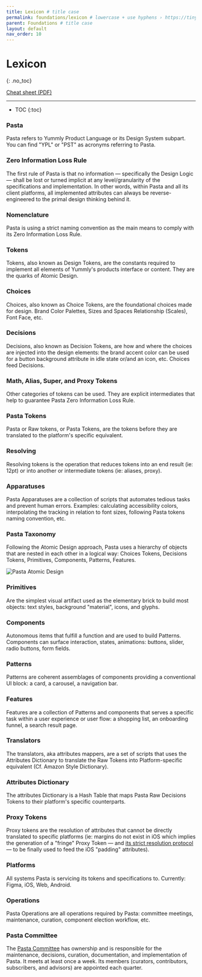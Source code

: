 ```yaml
---
title: Lexicon # title case
permalink: foundations/lexicon # lowercase + use hyphens › https://tinyurl.com/27kmc4rb
parent: Foundations # title case
layout: default
nav_order: 10
---
```


# Lexicon
{: .no_toc}

<a href="https://docs.google.com/document/d/1jLctpKyaXQ1c-7_8Sq6btXVsom8lTNNVsCfADxyvcWk/export?format=pdf" alt="WIP" class="btn">Cheat sheet (PDF)</a>


<hr>

- TOC
{:toc}

### Pasta

Pasta refers to Yummly Product Language or its Design System subpart. You can find "YPL" or "PST" as acronyms referring to Pasta.

### Zero Information Loss Rule

The first rule of Pasta is that no information — specifically the Design Logic — shall be lost or turned implicit at any level/granularity of the specifications and implementation. In other words,  within Pasta and all its client platforms, all implemented attributes can always be reverse-engineered to the primal design thinking behind it.

### Nomenclature

Pasta is using a strict naming convention as the main means to comply with its Zero Information Loss Rule.

### Tokens

Tokens, also known as Design Tokens, are the constants required to implement all elements of Yummly's products interface or content.
They are the quarks of Atomic Design.

### Choices

Choices, also known as Choice Tokens, are the foundational choices made for design. Brand Color Palettes, Sizes and Spaces Relationship (Scales), Font Face, etc.

### Decisions

Decisions, also known as Decision Tokens, are how and where the choices are injected into the design elements: the brand accent color can be used for a button background attribute in idle state or/and an icon, etc.
Choices feed Decisions.

### Math, Alias, Super, and Proxy Tokens

Other categories of tokens can be used. They are explicit intermediates that help to guarantee Pasta Zero Information Loss Rule.


### Pasta Tokens

Pasta or Raw tokens, or Pasta Tokens, are the tokens before they are translated to the platform's specific equivalent.

### Resolving

Resolving tokens is the operation that reduces tokens into an end result (ie: 12pt) or into another or intermediate tokens (ie: aliases, proxy).

### Apparatuses

Pasta Apparatuses are a collection of scripts that automates tedious tasks and prevent human errors. Examples: calculating accessibility colors, interpolating the tracking in relation to font sizes, following Pasta tokens naming convention, etc.

### Pasta Taxonomy

Following the Atomic Design approach, Pasta uses a hierarchy of objects that are nested in each other in a logical way: Choices Tokens, Decisions Tokens, Primitives, Components, Patterns, Features.

![Pasta Atomic Design]({{site.baseurl}}/assets/images/YPL-DOC-PastaAtomicDesign.png)

### Primitives

Are the simplest visual artifact used as the elementary brick to build most objects: text styles, background "material", icons, and glyphs.

### Components

Autonomous items that fulfill a function and are used to build Patterns. Components can surface interaction, states, animations: buttons, slider, radio buttons, form fields.

### Patterns

Patterns are coherent assemblages of components providing a conventional UI block: a card, a carousel, a navigation bar.

### Features

Features are a collection of Patterns and components that serves a specific task within a user experience or user flow: a shopping list, an onboarding funnel, a search result page.


### Translators

The translators, aka attributes mappers, are a set of scripts that uses the Attributes Dictionary to translate the Raw Tokens into Platform-specific equivalent (Cf. Amazon Style Dictionary).

### Attributes Dictionary

The attributes Dictionary is a Hash Table that maps Pasta Raw Decisions Tokens to their platform's specific counterparts.

### Proxy Tokens

Proxy tokens are the resolution of attributes that cannot be directly translated to specific platforms (ie: margins do not exist in iOS which implies the generation of a "fringe" Proxy Token — and [its strict resolution protocol]({{site.baseurl}}/foundations/challenges#rules) — to be finally used to feed the iOS "padding" attributes).

### Platforms

All systems Pasta is servicing its tokens and specifications to. Currently: Figma, iOS, Web, Android.

### Operations

Pasta Operations are all operations required by Pasta: committee meetings, maintenance, curation, component election workflow, etc.

### Pasta Committee

The [Pasta Committee]({{site.baseurl}}/committee) has ownership and  is responsible for the maintenance, decisions, curation, documentation, and implementation of Pasta. It meets at least once a week.
Its members (curators, contributors, subscribers, and advisors) are appointed  each quarter.
